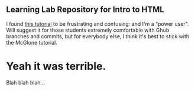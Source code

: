 ## Learning Lab Repository for Intro to HTML

I found [this tutorial](https://lab.github.com/githubtraining/introduction-to-html) to be frustrating and confusing: and I'm a "power user". Will suggest it for those students extremely comfortable with Ghub branches and commits, but for everybody else, I think it's best to stick with the McGlone tutorial.

# Yeah it was terrible.
Blah blah blah...
